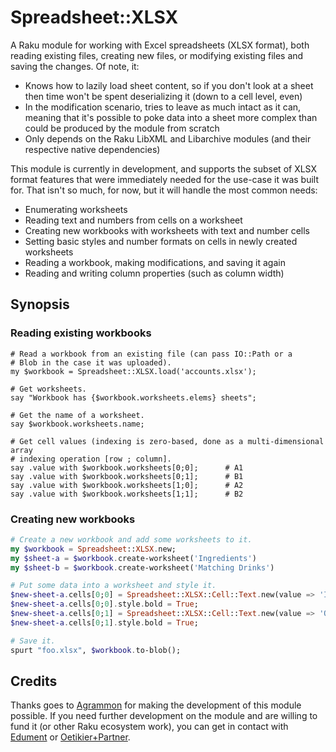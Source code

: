 # Spreadsheet::XLSX

A Raku module for working with Excel spreadsheets (XLSX format), both
reading existing files, creating new files, or modifying existing files
and saving the changes. Of note, it:

* Knows how to lazily load sheet content, so if you don't look at a sheet
  then time won't be spent deserializing it (down to a cell level, even)
* In the modification scenario, tries to leave as much intact as it can,
  meaning that it's possible to poke data into a sheet more complex than
  could be produced by the module from scratch
* Only depends on the Raku LibXML and Libarchive modules (and their
  respective native dependencies)

This module is currently in development, and supports the subset of XLSX
format features that were immediately needed for the use-case it was built
for. That isn't so much, for now, but it will handle the most common needs:

* Enumerating worksheets
* Reading text and numbers from cells on a worksheet
* Creating new workbooks with worksheets with text and number cells
* Setting basic styles and number formats on cells in newly created
  worksheets
* Reading a workbook, making modifications, and saving it again
* Reading and writing column properties (such as column width)

## Synopsis

### Reading existing workbooks

```
# Read a workbook from an existing file (can pass IO::Path or a
# Blob in the case it was uploaded).
my $workbook = Spreadsheet::XLSX.load('accounts.xlsx');

# Get worksheets.
say "Workbook has {$workbook.worksheets.elems} sheets";

# Get the name of a worksheet.
say $workbook.worksheets.name;

# Get cell values (indexing is zero-based, done as a multi-dimensional array
# indexing operation [row ; column].
say .value with $workbook.worksheets[0;0];      # A1
say .value with $workbook.worksheets[0;1];      # B1
say .value with $workbook.worksheets[1;0];      # A2
say .value with $workbook.worksheets[1;1];      # B2
```

### Creating new workbooks

```raku
# Create a new workbook and add some worksheets to it.
my $workbook = Spreadsheet::XLSX.new;
my $sheet-a = $workbook.create-worksheet('Ingredients')
my $sheet-b = $workbook.create-worksheet('Matching Drinks')

# Put some data into a worksheet and style it.
$new-sheet-a.cells[0;0] = Spreadsheet::XLSX::Cell::Text.new(value => 'Ingredient');
$new-sheet-a.cells[0;0].style.bold = True;
$new-sheet-a.cells[0;1] = Spreadsheet::XLSX::Cell::Text.new(value => 'Quantity');
$new-sheet-a.cells[0;1].style.bold = True;

# Save it.
spurt "foo.xlsx", $workbook.to-blob();
```

## Credits

Thanks goes to [Agrammon](https://agrammon.ch/) for making the development of
this module possible. If you need further development on the module and are
willing to fund it (or other Raku ecosystem work), you can get in contact with
[Edument](https://www.edument.se/en) or [Oetikier+Partner](https://www.oetiker.ch/en/).
